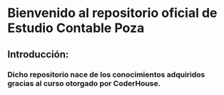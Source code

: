 # Bienvenido al repositorio oficial de Estudio Contable Poza
## Introducción:
### Dicho repositorio nace de los conocimientos adquiridos gracias al curso otorgado por CoderHouse.
